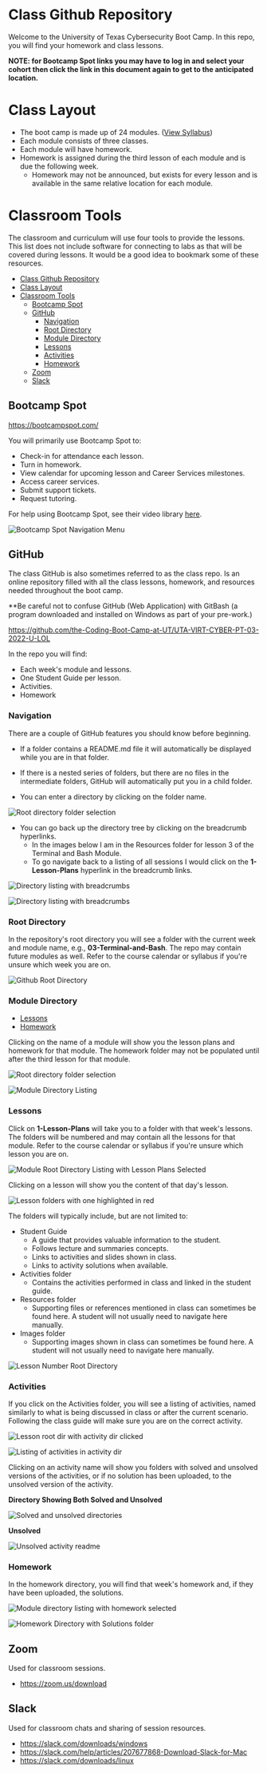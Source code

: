 # Class Github Repository

Welcome to the University of Texas Cybersecurity Boot Camp. In this repo, you will find your homework and class lessons. 

**NOTE: for Bootcamp Spot links you may have to log in and select your cohort then click the link in this document again to get to the anticipated location.**

# Class Layout

- The boot camp is made up of 24 modules. ([View Syllabus](https://bootcampspot.com/academicSyllabus))
- Each module consists of three classes.
- Each module will have homework.
- Homework is assigned during the third lesson of each module and is due the following week. 
    - Homework may not be announced, but exists for every lesson and is available in the same relative location for each module.

# Classroom Tools 

The classroom and curriculum will use four tools to provide the lessons. This list does not include software for connecting to labs as that will be covered during lessons. It would be a good idea to bookmark some of these resources. 

- [Class Github Repository](#class-github-repository)
- [Class Layout](#class-layout)
- [Classroom Tools](#classroom-tools)
  - [Bootcamp Spot](#bootcamp-spot)
  - [GitHub](#github)
    - [Navigation](#navigation)
    - [Root Directory](#root-directory)
    - [Module Directory](#module-directory)
    - [Lessons](#lessons)
    - [Activities](#activities)
    - [Homework](#homework)
  - [Zoom](#zoom)
  - [Slack](#slack)

## Bootcamp Spot

<https://bootcampspot.com/>

You will primarily use Bootcamp Spot to:

- Check-in for attendance each lesson. 
- Turn in homework. 
- View calendar for upcoming lesson and Career Services milestones. 
- Access career services.
- Submit support tickets. 
- Request tutoring. 

For help using Bootcamp Spot, see their video library [here](https://bootcampspot.com/videos).

![Bootcamp Spot Navigation Menu](.images/bcs_video_lib.png)

## GitHub 

The class GitHub is also sometimes referred to as the class repo. Is an online repository filled with all the class lessons, homework, and resources needed throughout the boot camp. 

**Be careful not to confuse GitHub (Web Application) with GitBash (a program downloaded and installed on Windows as part of your pre-work.)

<https://github.com/the-Coding-Boot-Camp-at-UT/UTA-VIRT-CYBER-PT-03-2022-U-LOL>

In the repo you will find:

- Each week's module and lessons. 
- One Student Guide per lesson.
- Activities.
- Homework

### Navigation 

There are a couple of GitHub features you should know before beginning. 

- If a folder contains a README.md file it will automatically be displayed while you are in that folder. 

- If there is a nested series of folders, but there are no files in the intermediate folders, GitHub will automatically put you in a child folder.  

- You can enter a directory by clicking on the folder name.

![Root directory folder selection](.images/github_module_click.png)

- You can go back up the directory tree by clicking on the breadcrumb hyperlinks. 
  - In the images below I am in the Resources folder for lesson 3 of the Terminal and Bash Module. 
  - To go navigate back to a listing of all sessions I would click on the **1-Lesson-Plans** hyperlink in the breadcrumb links. 

![Directory listing with breadcrumbs](.images/github_bread_1.png)

![Directory listing with breadcrumbs](.images/github_bread_2.png)



### Root Directory 

In the repository's root directory you will see a folder with the current week and module name, e.g., **03-Terminal-and-Bash**. The repo may contain future modules as well. Refer to the course calendar or syllabus if you're unsure which week you are on. 

![Github Root Directory](.images/github_root.png)

### Module Directory 

- [Lessons](#lessons)
- [Homework](#homework)

Clicking on the name of a module will show you the lesson plans and homework for that module. The homework folder may not be populated until after the third lesson for that module. 

![Root directory folder selection](.images/github_module_click.png)

![Module Directory Listing](.images/github_module_root.png)

### Lessons 

Click on **1-Lesson-Plans** will take you to a folder with that week's lessons. The folders will be numbered and may contain all the lessons for that module. Refer to the course calendar or syllabus if you're unsure which lesson you are on. 

![Module Root Directory Listing with Lesson Plans Selected](.images/github_lesson_click.png)

Clicking on a lesson will show you the content of that day's lesson. 

![Lesson folders with one highlighted in red](.images/github_lesson_number_click.png)

The folders will typically include, but are not limited to:

- Student Guide
  - A guide that provides valuable information to the student.
  - Follows lecture and summaries concepts.
  - Links to activities and slides shown in class. 
  - Links to activity solutions when available. 
- Activities folder
  - Contains the activities performed in class and linked in the student guide. 
- Resources folder
  - Supporting files or references mentioned in class can sometimes be found here. A student will not usually need to navigate here manually. 
- Images folder
  - Supporting images shown in class can sometimes be found here. A student will not usually need to navigate here manually. 

![Lesson Number Root Directory](.images/github_lesson_number_root.png)

### Activities

If you click on the Activities folder, you will see a listing of activities, named similarly to what is being discussed in class or after the current scenario. Following the class guide will make sure you are on the correct activity. 

![Lesson root dir with activity dir clicked](.images/github_activity_click.png)

![Listing of activities in activity dir](.images/github_activity_dir.png)

Clicking on an activity name will show you folders with solved and unsolved versions of the activities, or if no solution has been uploaded, to the unsolved version of the activity. 

**Directory Showing Both Solved and Unsolved**

![Solved and unsolved directories](.images/github_activity_solves.png)

**Unsolved**

![Unsolved activity readme](.images/github_acitivty_readme.png)

### Homework 

In the homework directory, you will find that week's homework and, if they have been uploaded, the solutions. 

![Module directory listing with homework selected](.images/github_homework_click.png)

![Homework Directory with Solutions folder](.images/github_homework_solutions.png)

## Zoom 

Used for classroom sessions. 

- <https://zoom.us/download>



## Slack

Used for classroom chats and sharing of session resources. 

- https://slack.com/downloads/windows
- https://slack.com/help/articles/207677868-Download-Slack-for-Mac
- https://slack.com/downloads/linux